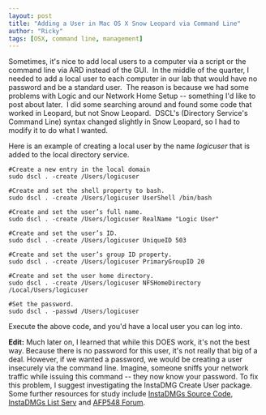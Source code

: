 ```yaml
---
layout: post
title: "Adding a User in Mac OS X Snow Leopard via Command Line"
author: "Ricky"
tags: [OSX, command line, management]
---
```


Sometimes, it's nice to add local users to a computer via a script or the command line via ARD instead of the GUI.  In the middle of the quarter, I needed to add a local user to each computer in our lab that would have no password and be a standard user.  The reason is because we had some problems with Logic and our Network Home Setup -- something I'd like to post about later.  I did some searching around and found some code that worked in Leopard, but not Snow Leopard.  DSCL's (Directory Service's Command Line) syntax changed slightly in Snow Leopard, so I had to modify it to do what I wanted.


Here is an example of creating a local user by the name _logicuser_ that is added to the local directory service.


<pre><code>#Create a new entry in the local domain
sudo dscl . -create /Users/logicuser

#Create and set the shell property to bash.
sudo dscl . -create /Users/logicuser UserShell /bin/bash

#Create and set the user’s full name.
sudo dscl . -create /Users/logicuser RealName "Logic User"

#Create and set the user’s ID.
sudo dscl . -create /Users/logicuser UniqueID 503

#Create and set the user’s group ID property.
sudo dscl . -create /Users/logicuser PrimaryGroupID 20

#Create and set the user home directory.
sudo dscl . -create /Users/logicuser NFSHomeDirectory /Local/Users/logicuser

#Set the password.
sudo dscl . -passwd /Users/logicuser</code></pre>


Execute the above code, and you'd have a local user you can log into.


__Edit:__ Much later on, I learned that while this DOES work, it's not the best way.  Because there is no password for this user, it's not really that big of a deal.  However, if we wanted a password, we would be creating a user insecurely via the command line.  Imagine, someone sniffs your network traffic while issuing this command -- they now know your password.  To fix this problem, I suggest investigating the InstaDMG Create User package.  Some further resources for study include [InstaDMGs Source Code](http://code.google.com/p/instadmg/downloads/list), [InstaDMGs List Serv](http://groups.google.com/group/instadmg-dev?pli=1) and [AFP548 Forum](http://afp548.com/forum/index.php?forum=45).